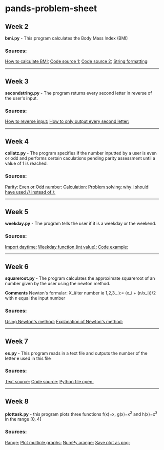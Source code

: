 # pands-problem-sheet

## Week 2 

**bmi.py** - This program calculates the Body Mass Index (BMI)

### Sources:
[How to calculate BMI:](https://www.includehelp.com/python/bmi-body-mass-index-calculator.aspx) 
[Code source 1:](https://stackoverflow.com/questions/20405610/bmi-calculator-in-python/50386292)
[Code source 2:](https://dev.to/mindninjax/how-to-build-a-bmi-calculator-in-python-4g2g)
[String formatting](https://www.datacamp.com/community/tutorials/f-string-formatting-in-python?utm_source=adwords_ppc&utm_campaignid=898687156&utm_adgroupid=48947256715&utm_device=c&utm_keyword=&utm_matchtype=b&utm_network=g&utm_adpostion=&utm_creative=332602034352&utm_targetid=aud-299261629574:dsa-429603003980&utm_loc_interest_ms=&utm_loc_physical_ms=1007850&gclid=Cj0KCQjw6-SDBhCMARIsAGbI7UiG42ET-suFypHhRT0YUFpbmL421u-V1bxqDz9oBeZ1rhRQsIaI2rEaAsbAEALw_wcB)

---

## Week 3

**secondstring.py** - The program returns every second letter in reverse of the user's input. 

### Sources: 
[How to reverse input:](https://stackoverflow.com/questions/29092778/how-to-reverse-user-input-in-python)
[How to only output every second letter:](https://stackoverflow.com/questions/48873854/python-printing-ever-other-letter-of-a-word)

---

## Week 4

**collatz.py** - The program specifies if the number inputted by a user is even or odd and performs certain caculations pending parity assessment until a value of 1 is reached.

### Sources: 
[Parity:](https://en.wikipedia.org/wiki/Parity_(mathematics))
[Even or Odd number:](https://www.programiz.com/python-programming/examples/odd-even)
[Calculation:](https://stackoverflow.com/questions/33508034/making-a-collatz-program-automate-the-boring-stuff)
[Problem solving: why i should have used // instead of /:](https://www.educative.io/edpresso/what-are-division-operators-in-python)

---

## Week 5 

**weekday.py** - The program tells the user if it is a weekday or the weekend. 

### Sources:
[Import daytime:](https://www.w3schools.com/python/python_datetime.asp (also reference of all legal format codes %A))
[Weekday function (int value):](https://pythontic.com/datetime/date/weekday)
[Code example:](https://stackoverflow.com/questions/29384696/how-to-find-current-day-is-weekday-or-weekends-in-python)

---

## Week 6 

**squareroot.py** - The program calculates the approximate squareroot of an number given by the user using the newton method.

**Comments** Newton's formular: X_i(iter number ie 1,2,3...):= (x_i + (n/x_i))/2 with n equal the input number

### Sources: 
[Using Newton's method:](https://www.geeksforgeeks.org/find-root-of-a-number-using-newtons-method/#:~:text=Let%20N%20be%20any%20number,correct%20square%20root%20of%20N.)
[Explanation of Newton's method:](https://hackernoon.com/calculating-the-square-root-of-a-number-using-the-newton-raphson-method-a-how-to-guide-yr4e32zo)


---

## Week 7 

**es.py** - This program reads in a text file and outputs the number of the letter e used in this file

### Sources:
[Text source:](https://time.com/4534903/moby-dick-chapter-one/)
[Code source:](https://www.geeksforgeeks.org/count-the-number-of-times-a-letter-appears-in-a-text-file-in-python/)
[Python file open:](https://www.w3schools.com/python/python_file_handling.asp)

---

## Week 8

**plottask.py** - this program plots three functions f(x)=x, g(x)=x<sup>2</sup> and h(x)=x<sup>3</sup> in the range [0, 4]

### Sources: 
[Range:](https://matplotlib.org/stable/tutorials/introductory/pyplot.html)
[Plot multiple graphs:](https://stackoverflow.com/questions/22276066/how-to-plot-multiple-functions-on-the-same-figure-in-matplotlib)
[NumPy arange:](https://realpython.com/how-to-use-numpy-arange/)
[Save plot as png:](https://stackabuse.com/save-plot-as-image-with-matplotlib/)